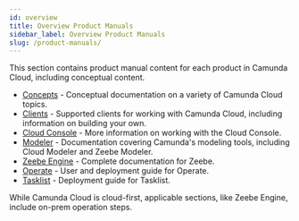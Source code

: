 ```yaml
---
id: overview
title: Overview Product Manuals
sidebar_label: Overview Product Manuals
slug: /product-manuals/
---
```


This section contains product manual content for each product in Camunda Cloud, including conceptual content.

- [Concepts](concepts/what-is-camunda-cloud) - Conceptual documentation on a variety of Camunda Cloud topics.
- [Clients](clients/overview) - Supported clients for working with Camunda Cloud, including information on building your own.
- [Cloud Console](cloud-console/introduction) - More information on working with the Cloud Console.
- [Modeler](modeler/overview) - Documentation covering Camunda's modeling tools, including Cloud Modeler and Zeebe Modeler.
- [Zeebe Engine](zeebe/zeebe-overview) - Complete documentation for Zeebe. 
- [Operate](operate/index.md) - User and deployment guide for Operate.
- [Tasklist](tasklist/deployment/configuration) - Deployment guide for Tasklist.

While Camunda Cloud is cloud-first, applicable sections, like Zeebe Engine, include on-prem operation steps.